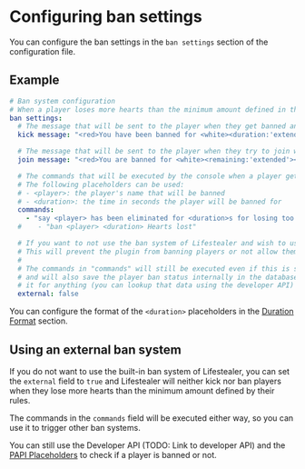 # Configuring ban settings

You can configure the ban settings in the `ban settings` section of the configuration file.

## Example

```yaml
# Ban system configuration
# When a player loses more hearts than the minimum amount defined in the rules, they will be banned for the time defined in the rules
ban settings:
  # The message that will be sent to the player when they get banned and is online
  kick message: "<red>You have been banned for <white><duration:'extended'><red> for losing too many hearts.\nYou will be unbanned at <white><date:'yyyy-MM-dd HH:mm:ss'><red>."

  # The message that will be sent to the player when they try to join while banned
  join message: "<red>You are banned for <white><remaining:'extended'><red> for losing too many hearts.\nYou will be unbanned at <white><date:'yyyy-MM-dd HH:mm:ss'><red>."

  # The commands that will be executed by the console when a player gets bellow the minimum amount of hearts
  # The following placeholders can be used:
  # - <player>: the player's name that will be banned
  # - <duration>: the time in seconds the player will be banned for
  commands:
    - "say <player> has been eliminated for <duration>s for losing too many hearts (remove this message in the config)"
  #    - "ban <player> <duration> Hearts lost"

  # If you want to not use the ban system of Lifestealer and wish to use your own, set this to true
  # This will prevent the plugin from banning players or not allow them to join the server
  #
  # The commands in "commands" will still be executed even if this is set to true
  # and will also save the player ban status internally in the database but won't use
  # it for anything (you can lookup that data using the developer API)
  external: false
```

You can configure the format of the `<duration>` placeholders in the [Duration Format](/configuration/duration) section.

## Using an external ban system

If you do not want to use the built-in ban system of Lifestealer, you can set the `external` field to `true` and
Lifestealer will neither kick nor ban players when they lose more hearts than the minimum amount defined by their rules.

The commands in the `commands` field will be executed either way, so you can use it to trigger other ban systems.

You can still use the Developer API (TODO: Link to developer API) and the [PAPI Placeholders](/integrations/papi) to
check if a player is banned or not.

